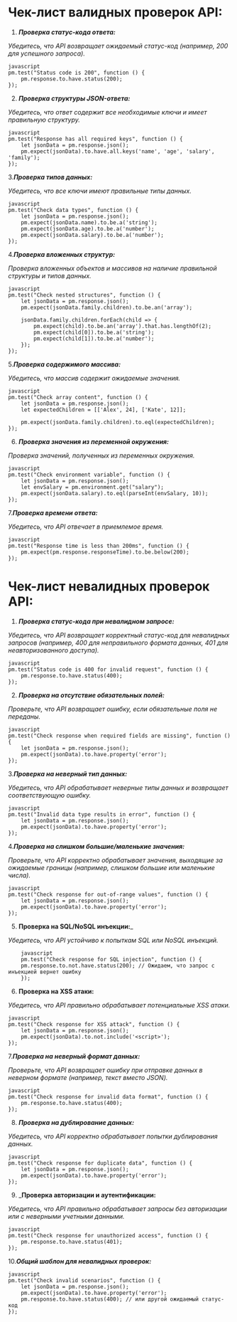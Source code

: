 # Чек-лист валидных проверок API:
1. ___Проверка статус-кода ответа:___

_Убедитесь, что API возвращает ожидаемый статус-код (например, 200 для успешного запроса)._

    javascript
    pm.test("Status code is 200", function () {
        pm.response.to.have.status(200);
    });
 2. ___Проверка структуры JSON-ответа:___

_Убедитесь, что ответ содержит все необходимые ключи и имеет правильную структуру._

    javascript
    pm.test("Response has all required keys", function () {
        let jsonData = pm.response.json();
        pm.expect(jsonData).to.have.all.keys('name', 'age', 'salary', 'family');
    });
3.___Проверка типов данных:___

_Убедитесь, что все ключи имеют правильные типы данных._

    javascript
    pm.test("Check data types", function () {
        let jsonData = pm.response.json();
        pm.expect(jsonData.name).to.be.a('string');
        pm.expect(jsonData.age).to.be.a('number');
        pm.expect(jsonData.salary).to.be.a('number');
    });
4.___Проверка вложенных структур:___

_Проверка вложенных объектов и массивов на наличие правильной структуры и типов данных._

    javascript
    pm.test("Check nested structures", function () {
        let jsonData = pm.response.json();
        pm.expect(jsonData.family.children).to.be.an('array');

        jsonData.family.children.forEach(child => {
            pm.expect(child).to.be.an('array').that.has.lengthOf(2);
            pm.expect(child[0]).to.be.a('string');
            pm.expect(child[1]).to.be.a('number');
        });
    });
5.___Проверка содержимого массива:___

_Убедитесь, что массив содержит ожидаемые значения._

    javascript
    pm.test("Check array content", function () {
        let jsonData = pm.response.json();
        let expectedChildren = [['Alex', 24], ['Kate', 12]];

        pm.expect(jsonData.family.children).to.eql(expectedChildren);
    });
6. ___Проверка значения из переменной окружения:___

_Проверка значений, полученных из переменных окружения._

    javascript
    pm.test("Check environment variable", function () {
        let jsonData = pm.response.json();
        let envSalary = pm.environment.get("salary");
        pm.expect(jsonData.salary).to.eql(parseInt(envSalary, 10));
    });
7.___Проверка времени ответа:___

_Убедитесь, что API отвечает в приемлемое время._

    javascript
    pm.test("Response time is less than 200ms", function () {
        pm.expect(pm.response.responseTime).to.be.below(200);
    });
# Чек-лист невалидных проверок API:
1. ___Проверка статус-кода при невалидном запросе:___

_Убедитесь, что API возвращает корректный статус-код для невалидных запросов (например, 400 для неправильного формата данных, 401 для неавторизованного доступа)._

    javascript
    pm.test("Status code is 400 for invalid request", function () {
        pm.response.to.have.status(400);
    });
2. ___Проверка на отсутствие обязательных полей:___

_Проверьте, что API возвращает ошибку, если обязательные поля не переданы._

    javascript
    pm.test("Check response when required fields are missing", function () {
        let jsonData = pm.response.json();
        pm.expect(jsonData).to.have.property('error');
    });
3.___Проверка на неверный тип данных:___

_Убедитесь, что API обрабатывает неверные типы данных и возвращает соответствующую ошибку._

    javascript
    pm.test("Invalid data type results in error", function () {
        let jsonData = pm.response.json();
        pm.expect(jsonData).to.have.property('error');
    });
4.___Проверка на слишком большие/маленькие значения:___

_Проверьте, что API корректно обрабатывает значения, выходящие за ожидаемые границы (например, слишком большие или маленькие числа)._

    javascript
    pm.test("Check response for out-of-range values", function () {
        let jsonData = pm.response.json();
        pm.expect(jsonData).to.have.property('error');
    });
    
5. __Проверка на SQL/NoSQL инъекции:___

_Убедитесь, что API устойчиво к попыткам SQL или NoSQL инъекций._

        javascript
        pm.test("Check response for SQL injection", function () {
        pm.response.to.not.have.status(200); // Ожидаем, что запрос с инъекцией вернет ошибку
        });
        
6. __Проверка на XSS атаки:__

_Убедитесь, что API правильно обрабатывает потенциальные XSS атаки._

    javascript
    pm.test("Check response for XSS attack", function () {
        let jsonData = pm.response.json();
        pm.expect(jsonData).to.not.include('<script>');
    });
7.___Проверка на неверный формат данных:___

_Проверьте, что API возвращает ошибку при отправке данных в неверном формате (например, текст вместо JSON)._

    javascript
    pm.test("Check response for invalid data format", function () {
        pm.response.to.have.status(400);
    });
8. ___Проверка на дублирование данных:___

_Убедитесь, что API корректно обрабатывает попытки дублирования данных._

    javascript
    pm.test("Check response for duplicate data", function () {
        let jsonData = pm.response.json();
        pm.expect(jsonData).to.have.property('error');
    });
9. ___Проверка авторизации и аутентификации:__

_Убедитесь, что API правильно обрабатывает запросы без авторизации или с неверными учетными данными._

    javascript
    pm.test("Check response for unauthorized access", function () {
        pm.response.to.have.status(401);
    });
10.___Общий шаблон для невалидных проверок:___

    javascript
    pm.test("Check invalid scenarios", function () {
        let jsonData = pm.response.json();
        pm.expect(jsonData).to.have.property('error');
        pm.response.to.have.status(400); // или другой ожидаемый статус-код
    });
